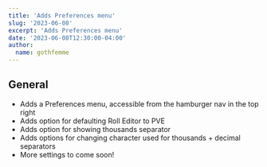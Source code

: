 ```yaml
---
title: 'Adds Preferences menu'
slug: '2023-06-08'
excerpt: 'Adds Preferences menu'
date: '2023-06-08T12:30:00-04:00'
author:
  name: gothfemme
---
```


## General

- Adds a Preferences menu, accessible from the hamburger nav in the top right
- Adds option for defaulting Roll Editor to PVE
- Adds option for showing thousands separator
- Adds options for changing character used for thousands + decimal separators
- More settings to come soon!